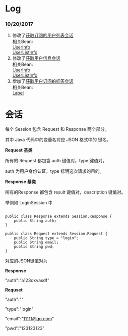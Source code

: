 # Log

### 10/20/2017
1. 修改了[获取订阅的用户列表会话](https://github.com/IsakWong/WeMatch-App/blob/master/app/src/main/java/nullref/dlut/wematch/sessions/GetSubscribeUserSession.java " ")\
相关Bean:\
[UserInfo](https://github.com/IsakWong/WeMatch-App/blob/master/app/src/main/java/nullref/dlut/wematch/bean/UserInfo.java " ") \
[UserListInfo](https://github.com/IsakWong/WeMatch-App/blob/master/app/src/main/java/nullref/dlut/wematch/bean/UserListInfo.java " ") 
2. 修改了[获取用户信息会话](https://github.com/IsakWong/WeMatch-App/blob/master/app/src/main/java/nullref/dlut/wematch/sessions/GetSubscribeUserSession.java " ")\
相关Bean:\
[UserInfo](https://github.com/IsakWong/WeMatch-App/blob/master/app/src/main/java/nullref/dlut/wematch/bean/UserInfo.java " ") \
[UserListInfo](https://github.com/IsakWong/WeMatch-App/blob/master/app/src/main/java/nullref/dlut/wematch/bean/UserListInfo.java " ") 
3. 增加了[获取用户订阅的标签会话](https://github.com/IsakWong/WeMatch-App/blob/master/app/src/main/java/nullref/dlut/wematch/sessions/GetSubscribeLabelsSession.java " ")\
相关Bean:\
[Label](https://github.com/IsakWong/WeMatch-App/blob/master/app/src/main/java/nullref/dlut/wematch/bean/Label.java " ") 

#  会话

每个 Session 包含 Request 和 Response 两个部分。

其中 Java 代码中的变量名对应 JSON 格式中的 键名。

**Request 基类**

所有的 Request 都包含 auth 键值对，type 键值对。

auth 为用户身份认证，type 标明这次请求的目的。 

**Response 基类**

所有的Response 都包含 result 键值对，description 键值对。

举例如 LoginSession 中

```

public class Response extends Session.Response {
	public String auth;
}

public class Request extends Session.Request {
	public String type = "login";
	public String email;
    public String pwd;
}

```

对应的JSON键值对为

**Response**

"auth":"a123dxvasdf"

**Requset**

"auth":""

"type":"login"

"email":"11111@qq.com"

"pwd":"123123123"

# 